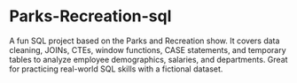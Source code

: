 # Parks-Recreation-sql
A fun SQL project based on the Parks and Recreation show. It covers data cleaning, JOINs, CTEs, window functions, CASE statements, and temporary tables to analyze employee demographics, salaries, and departments. Great for practicing real-world SQL skills with a fictional dataset.
